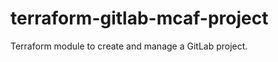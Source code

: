 # terraform-gitlab-mcaf-project

Terraform module to create and manage a GitLab project.

<!--- BEGIN_TF_DOCS --->
<!--- END_TF_DOCS --->
